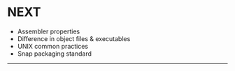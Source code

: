 # NEXT

- Assembler properties
- Difference in object files & executables
- UNIX common practices
- Snap packaging standard

---

